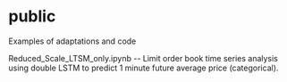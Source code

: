 # public
Examples of adaptations and code


Reduced_Scale_LTSM_only.ipynb
 -- Limit order book time series analysis using double LSTM to predict 1 minute future average price (categorical).
